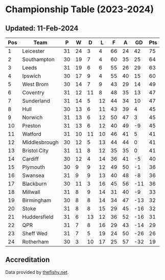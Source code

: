# Championship Table (2023-2024)
## Updated: 11-Feb-2024

| Pos | Team | P | W | D | L | F | A | GD | Pts |
| --- | --- | --- | --- | --- | --- | --- | --- | --- | --- |
| 1 | Leicester | 31 | 24 | 3 | 4 | 66 | 24 | 42 | 75 |
| 2 | Southampton | 30 | 19 | 7 | 4 | 60 | 35 | 25 | 64 |
| 3 | Leeds | 31 | 19 | 6 | 6 | 55 | 26 | 29 | 63 |
| 4 | Ipswich | 30 | 17 | 9 | 4 | 55 | 40 | 15 | 60 |
| 5 | West Brom | 30 | 14 | 7 | 9 | 43 | 29 | 14 | 49 |
| 6 | Coventry | 31 | 12 | 11 | 8 | 48 | 35 | 13 | 47 |
| 7 | Sunderland | 31 | 14 | 5 | 12 | 44 | 34 | 10 | 47 |
| 8 | Hull | 30 | 13 | 6 | 11 | 43 | 39 | 4 | 45 |
| 9 | Norwich | 31 | 13 | 6 | 12 | 50 | 47 | 3 | 45 |
| 10 | Preston | 31 | 13 | 6 | 12 | 40 | 49 | -9 | 45 |
| 11 | Watford | 31 | 10 | 11 | 10 | 46 | 41 | 5 | 41 |
| 12 | Middlesbrough | 30 | 12 | 5 | 13 | 44 | 44 | 0 | 41 |
| 13 | Bristol City | 31 | 11 | 8 | 12 | 35 | 35 | 0 | 41 |
| 14 | Cardiff | 30 | 12 | 4 | 14 | 36 | 41 | -5 | 40 |
| 15 | Plymouth | 30 | 9 | 9 | 12 | 49 | 50 | -1 | 36 |
| 16 | Swansea | 31 | 9 | 9 | 13 | 40 | 48 | -8 | 36 |
| 17 | Blackburn | 30 | 11 | 3 | 16 | 45 | 56 | -11 | 36 |
| 18 | Millwall | 31 | 8 | 9 | 14 | 31 | 40 | -9 | 33 |
| 19 | Birmingham | 30 | 8 | 8 | 14 | 34 | 47 | -13 | 32 |
| 20 | Stoke | 31 | 8 | 8 | 15 | 29 | 45 | -16 | 32 |
| 21 | Huddersfield | 31 | 6 | 13 | 12 | 36 | 52 | -16 | 31 |
| 22 | QPR | 31 | 7 | 8 | 16 | 29 | 43 | -14 | 29 |
| 23 | Sheff Wed | 31 | 7 | 5 | 19 | 24 | 50 | -26 | 26 |
| 24 | Rotherham | 30 | 3 | 10 | 17 | 25 | 57 | -32 | 19 |

## Accreditation 

Data provided by [thefishy.net](https://www.thefishy.net/).